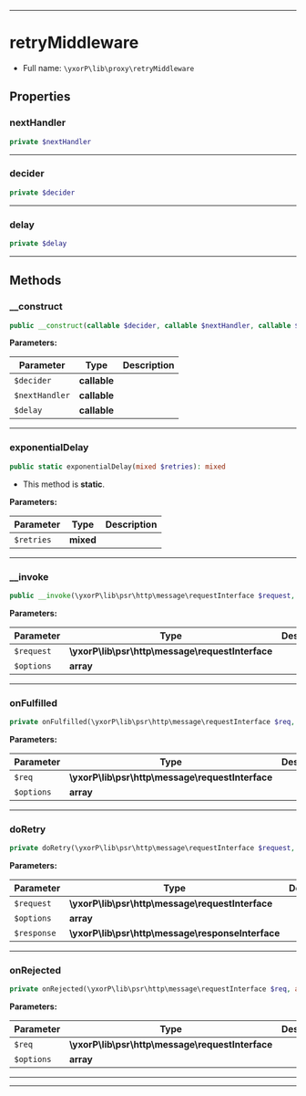 ***

# retryMiddleware





* Full name: `\yxorP\lib\proxy\retryMiddleware`



## Properties


### nextHandler



```php
private $nextHandler
```






***

### decider



```php
private $decider
```






***

### delay



```php
private $delay
```






***

## Methods


### __construct



```php
public __construct(callable $decider, callable $nextHandler, callable $delay = null): mixed
```








**Parameters:**

| Parameter | Type | Description |
|-----------|------|-------------|
| `$decider` | **callable** |  |
| `$nextHandler` | **callable** |  |
| `$delay` | **callable** |  |




***

### exponentialDelay



```php
public static exponentialDelay(mixed $retries): mixed
```



* This method is **static**.




**Parameters:**

| Parameter | Type | Description |
|-----------|------|-------------|
| `$retries` | **mixed** |  |




***

### __invoke



```php
public __invoke(\yxorP\lib\psr\http\message\requestInterface $request, array $options): mixed
```








**Parameters:**

| Parameter | Type | Description |
|-----------|------|-------------|
| `$request` | **\yxorP\lib\psr\http\message\requestInterface** |  |
| `$options` | **array** |  |




***

### onFulfilled



```php
private onFulfilled(\yxorP\lib\psr\http\message\requestInterface $req, array $options): mixed
```








**Parameters:**

| Parameter | Type | Description |
|-----------|------|-------------|
| `$req` | **\yxorP\lib\psr\http\message\requestInterface** |  |
| `$options` | **array** |  |




***

### doRetry



```php
private doRetry(\yxorP\lib\psr\http\message\requestInterface $request, array $options, \yxorP\lib\psr\http\message\responseInterface $response = null): mixed
```








**Parameters:**

| Parameter | Type | Description |
|-----------|------|-------------|
| `$request` | **\yxorP\lib\psr\http\message\requestInterface** |  |
| `$options` | **array** |  |
| `$response` | **\yxorP\lib\psr\http\message\responseInterface** |  |




***

### onRejected



```php
private onRejected(\yxorP\lib\psr\http\message\requestInterface $req, array $options): mixed
```








**Parameters:**

| Parameter | Type | Description |
|-----------|------|-------------|
| `$req` | **\yxorP\lib\psr\http\message\requestInterface** |  |
| `$options` | **array** |  |




***


***

